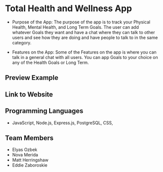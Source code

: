 # Total Health and Wellness App

* Purpose of the App: The purpose of the app is to track your Physical Health, Mental Health, and Long Term Goals. The user can add whatever Goals they want and have a chat where they can talk to other users and see how they are doing and have people to talk to in the same category.

* Features on the App: Some of the Features on the app is where you can talk in a general chat with all users. You can app Goals to your choice on any of the Health Goals or Long Term. 

## Preview Example


## Link to Website


## Programming Languages
* JavaScript, Node.js, Express.js, PostgreSQL, CSS, 

## Team Members
* Elyas Ozbek
* Nova Merida
* Matt Herringshaw
* Eddie Zaboroskie
